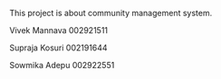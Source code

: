 This project is about community management system.

Vivek Mannava 002921511

Supraja Kosuri 002191644

Sowmika Adepu 002922551

